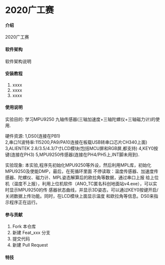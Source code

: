 # 2020广工赛

#### 介绍
2020广工赛

#### 软件架构
软件架构说明


#### 安装教程

1.  xxxx
2.  xxxx
3.  xxxx

#### 使用说明

实验目的:
	学习MPU9250 九轴传感器(三轴加速度+三轴陀螺仪+三轴磁力计)的使用.
	
硬件资源:
	1,DS0(连接在PB1)  
	2,串口1(波特率:115200,PA9/PA10连接在板载USB转串口芯片CH340上面) 
	3,ALIENTEK 2.8/3.5/4.3/7寸LCD模块(包括MCU屏和RGB屏,都支持) 
	4,KEY0按键(连接在PH3)
	5,MPU9250传感器(连接在PH4/PH5上,INT脚未用到).
	
实验现象:
	本实验,程序先初始化MPU9250等外设，然后利用MPL库，初始化MPU9250及使能DMP，最后，在死循环里面
	不停读取：温度传感器、加速度传感器、陀螺仪、磁力计、MPL姿态解算后的欧拉角等数据，通过串口上报
	给上位机（温度不上报），利用上位机软件（ANO_TC匿名科创地面站v4.exe），可以实时显示MPU9250的传
	感器状态曲线，并显示3D姿态，可以通过KEY0按键开启/关闭数据上传功能。同时，在LCD模块上面显示温度
	和欧拉角等信息。DS0来指示程序正在运行。
#### 参与贡献

1.  Fork 本仓库
2.  新建 Feat_xxx 分支
3.  提交代码
4.  新建 Pull Request


#### 特技

